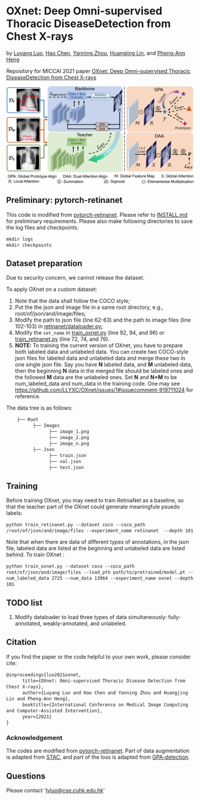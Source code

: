 # OXnet: Deep Omni-supervised Thoracic DiseaseDetection from Chest X-rays
by [Luyang Luo](https://llyxc.github.io/), [Hao Chen](https://www.cse.ust.hk/admin/people/faculty/profile/jhc), [Yanning Zhou](https://ynzhou.netlify.app/), [Huangjing Lin](https://www.linkedin.com/in/huangjing-lin-3bb526a0/?originalSubdomain=hk), and [Pheng-Ann Heng](http://www.cse.cuhk.edu.hk/~pheng/)

Repository for MICCAI 2021 paper [OXnet: Deep Omni-supervised Thoracic DiseaseDetection from Chest X-rays](https://arxiv.org/abs/2104.03218)

![oxnet](https://github.com/LLYXC/LLYXC.github.io/blob/master/indexpics/miccai21_oxnet.png)

## Preliminary: pytorch-retinanet
This code is modified from [pytorch-retinanet](https://github.com/yhenon/pytorch-retinanet).
Please refer to [INSTALL.md](INSTALL.md) for preliminary requirements.
Please also make following directories to save the log files and checkpoints:
```
mkdir logs
mkdir checkpoints
```

## Dataset preparation
Due to security concern, we cannot release the dataset. 

To apply OXnet on a custom dataset: 
1. Note that the data shall follow the COCO style;
2. Put the the json and image file in a same root directory, e.g., root/of/json/and/image/files;
3. Modify the path to json file (line 62-63) and the path to image files (line 102-103) in [retinanet/dataloader.py](retinanet/dataloader.py);
4. Modify the ```set_name``` in [train_oxnet.py](train_oxnet.py) (line 92, 94, and 96) or [train_retinanet.py](train_retinanet.py) (line 72, 74, and 76).
5. **NOTE:** To training the current version of OXnet, you have to prepare both labeled data and unlabeled data. You can create two COCO-style json files for labeled data and unlabeled data and merge these two in one single json file. Say you have **N** labeled data, and **M** unlabeled data, then the beginning **N** data in the merged file should be labeled ones and the followed **M** data are the unlabeled ones. Set **N** and **N+M** to be num_labeled_data and num_data in the training code. One may see https://github.com/LLYXC/OXnet/issues/1#issuecomment-919711024 for reference.

The data tree is as follows:
``` 
    ├── Root
          ├── Images
                ├── image_1.png
                ├── image_2.png
                ├── image_n.png
          ├── Json
                ├── train.json
                ├── val.json
                ├── test.json
```

## Training
Before training OXnet, you may need to train RetinaNet as a baseline, so that the teacher part of the OXnet could generate meaningfule psuedo labels:
```
python train_retinanet.py --dataset coco --coco_path /root/of/json/and/image/files --experiment_name retinanet  --depth 101
```
Note that when there are data of different types of annotations, in the json file, labeled data are listed at the beginning and unlabeled data are listed behind. To train OXnet :
```
python train_oxnet.py --dataset coco --coco_path root/of/json/and/image/files --load_pth path/to/pretrained/model.pt --num_labeled_data 2725 --num_data 13964 --experiment_name oxnet --depth 101
```

## TODO list
1. Modify dataloader to load three types of data simultaneously: fully-annotated, weakly-annotated, and unlabeled.

## Citation
If you find the paper or the code helpful to your own work, please consider cite:
```
@inproceedings{luo2021oxnet,
      title={OXnet: Omni-supervised Thoracic Disease Detection from Chest X-rays}, 
      author={Luyang Luo and Hao Chen and Yanning Zhou and Huangjing Lin and Pheng-Ann Heng},
      booktitle={International Conference on Medical Image Computing and Computer-Assisted Intervention},
      year={2021}
}
```

### Acknowledgement
The codes are modified from [pytorch-retinanet](https://github.com/yhenon/pytorch-retinanet). Part of data augmentation is adapted from [STAC](https://github.com/google-research/ssl_detection), and part of the loss is adapted from [GPA-detection](https://github.com/ChrisAllenMing/GPA-detection).

## Questions

Please contact 'lyluo@cse.cuhk.edu.hk'
